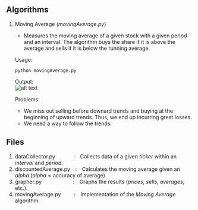 ## Algorithms
1. Moving Average (*movingAverage.py*)
   
   * Measures the moving average of a given stock with a given period and an interval.
   The algorithm buys the share if it is above the average and sells if it is below the running average.  
   
   Usage:
   ```
   python movingAverage.py
   ```
   
   Output:  
   ![alt text](https://github.com/rp247/Naive-Trade/blob/main/Working/Demos/movingAverage.gif)  
   
   Problems:
   * We miss out selling before downard trends and buying at the beginning of upward trends.
   Thus, we end up incurring great losses.
   * We need a way to follow the trends.
   
## Files
1. dataCollector.py&emsp;&emsp;&emsp;&ensp;:&emsp;Collects data of a given *ticker* within an *interval* and *period*. 
2. discountedAverage.py&emsp;:&emsp;Calculates the moving average given an *alpha* (*alpha* ∝ accuracy of average). 
3. grapher.py&emsp;&emsp;&emsp;&emsp;&emsp;&emsp;:&emsp;Graphs the results (*prices*, *sells*, *averages*, etc.).
4. movingAverage.py&emsp;&emsp;&ensp;:&emsp;Implementation of the *Moving Average* algorithm.
